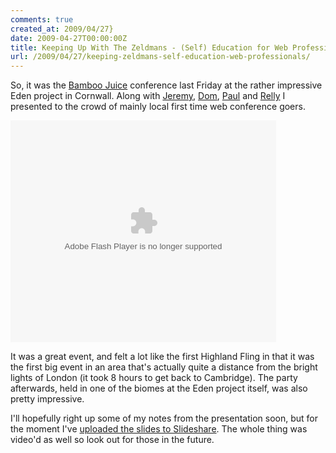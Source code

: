 ```yaml
---
comments: true
created_at: 2009/04/27}
date: 2009-04-27T00:00:00Z
title: Keeping Up With The Zeldmans - (Self) Education for Web Professionals
url: /2009/04/27/keeping-zeldmans-self-education-web-professionals/
---
```


So, it was the [Bamboo Juice](http://www.bamboojuice.co.uk/) conference last Friday at the rather impressive Eden project in Cornwall. Along with [Jeremy](http://adactio.com), [Dom](http://www.thehodge.co.uk/), [Paul](http://boagworld.com/) and [Relly](http://www.scatteredpoppies.com/) I presented to the crowd of mainly local first time web conference goers.

<object style="margin:0px" width="425" height="355">
<param name="movie" value="http://static.slidesharecdn.com/swf/ssplayer2.swf?doc=selfeducationforwebprofessionals-090427034436-phpapp02&stripped_title=self-education-for-web-professionals" /><param name="allowFullScreen" value="true"/><param name="allowScriptAccess" value="always"/><embed src="http://static.slidesharecdn.com/swf/ssplayer2.swf?doc=selfeducationforwebprofessionals-090427034436-phpapp02&stripped_title=self-education-for-web-professionals" type="application/x-shockwave-flash" allowscriptaccess="always" allowfullscreen="true" width="425" height="355"></embed></object>

It was a great event, and felt a lot like the first Highland Fling in that it was the first big event in an area that's actually quite a distance from the bright lights of London (it took 8 hours to get back to Cambridge). The party afterwards, held in one of the biomes at the Eden project itself, was also pretty impressive.

I'll hopefully right up some of my notes from the presentation soon, but for the moment I've [uploaded the slides to Slideshare](http://www.slideshare.net/garethr/self-education-for-web-professionals). The whole thing was video'd as well so look out for those in the future.

